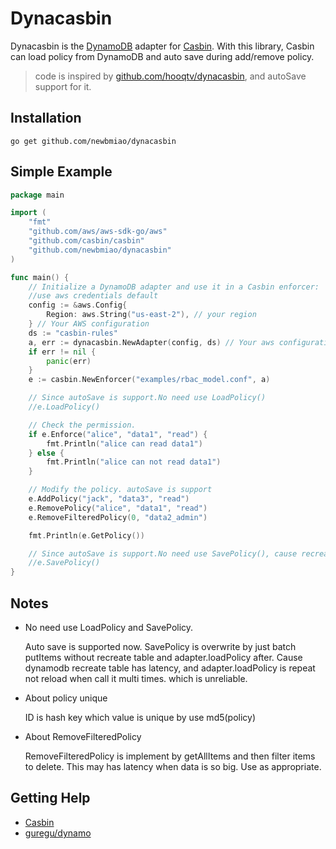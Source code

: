 Dynacasbin
==========

Dynacasbin is the [DynamoDB](https://aws.amazon.com/dynamodb/) adapter for [Casbin](https://github.com/casbin/casbin). With this library, Casbin can load policy from DynamoDB and auto save during add/remove policy.

> code is inspired by [github.com/hooqtv/dynacasbin](https://github.com/HOOQTV/dynacasbin), and autoSave support for it.

## Installation

    go get github.com/newbmiao/dynacasbin

## Simple Example

```go
package main

import (
	"fmt"
	"github.com/aws/aws-sdk-go/aws"
	"github.com/casbin/casbin"
	"github.com/newbmiao/dynacasbin"
)

func main() {
	// Initialize a DynamoDB adapter and use it in a Casbin enforcer:
	//use aws credentials default
	config := &aws.Config{
		Region: aws.String("us-east-2"), // your region
	} // Your AWS configuration
	ds := "casbin-rules"
	a, err := dynacasbin.NewAdapter(config, ds) // Your aws configuration and data source.
	if err != nil {
		panic(err)
	}
	e := casbin.NewEnforcer("examples/rbac_model.conf", a)

	// Since autoSave is support.No need use LoadPolicy()
	//e.LoadPolicy()

	// Check the permission.
	if e.Enforce("alice", "data1", "read") {
		fmt.Println("alice can read data1")
	} else {
		fmt.Println("alice can not read data1")
	}

	// Modify the policy. autoSave is support
	e.AddPolicy("jack", "data3", "read")
	e.RemovePolicy("alice", "data1", "read")
	e.RemoveFilteredPolicy(0, "data2_admin")

	fmt.Println(e.GetPolicy())

	// Since autoSave is support.No need use SavePolicy(), cause recreate table has latency, will be failed
	//e.SavePolicy()
}
```
## Notes
-  No need use LoadPolicy and SavePolicy.

    Auto save is supported now.
    SavePolicy is overwrite by just batch putItems without recreate table and adapter.loadPolicy after.
    Cause dynamodb recreate table has latency, 
    and adapter.loadPolicy is repeat not reload when call it multi times.
which is unreliable.

- About policy unique

    ID is hash key which value is unique by use md5(policy)
    
- About RemoveFilteredPolicy

    RemoveFilteredPolicy is implement by getAllItems and then filter items to delete.
This may has latency when data is so big. Use as appropriate. 
 
## Getting Help

- [Casbin](https://github.com/casbin/casbin)
- [guregu/dynamo](https://github.com/guregu/dynamo)
